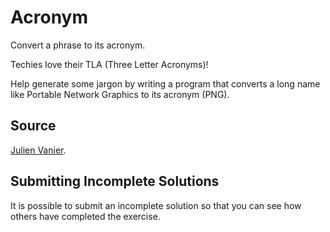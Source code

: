 # Acronym

Convert a phrase to its acronym.

Techies love their TLA (Three Letter Acronyms)!

Help generate some jargon by writing a program that converts a long name
like Portable Network Graphics to its acronym (PNG).

## Source

[Julien Vanier](https://github.com/monkbroc).

## Submitting Incomplete Solutions

It is possible to submit an incomplete solution so that you can see how others have completed the exercise.
